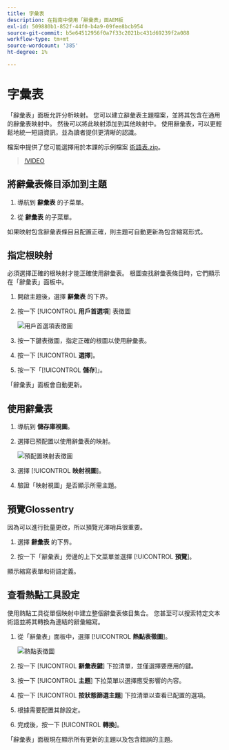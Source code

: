 ```yaml
---
title: 字彙表
description: 在指南中使用「辭彙表」面AEM板
exl-id: 509880b1-852f-44f0-b4a9-09fee8bcb954
source-git-commit: b5e64512956f0a7f33c2021bc431d69239f2a088
workflow-type: tm+mt
source-wordcount: '385'
ht-degree: 1%

---
```


# 字彙表

「辭彙表」面板允許分析映射。 您可以建立辭彙表主題檔案，並將其包含在通用的辭彙表映射中。 然後可以將此映射添加到其他映射中。 使用辭彙表，可以更輕鬆地統一短語資訊，並為讀者提供更清晰的認識。

檔案中提供了您可能選擇用於本課的示例檔案 [術語表.zip](assets/glossary.zip)。

>[!VIDEO](https://video.tv.adobe.com/v/342765)

## 將辭彙表條目添加到主題

1. 導航到 **辭彙表** 的子菜單。

2. 從 **辭彙表** 的子菜單。

如果映射包含辭彙表條目且配置正確，則主題可自動更新為包含縮寫形式。

## 指定根映射

必須選擇正確的根映射才能正確使用辭彙表。 根圖查找辭彙表條目時，它們顯示在「辭彙表」面板中。

1. 開啟主題後，選擇 **辭彙表** 的下界。

2. 按一下 [!UICONTROL **用戶首選項**] 表徵圖

   ![用戶首選項表徵圖](images/reuse/user-prefs-icon.png)

3. 按一下鍵表徵圖，指定正確的根圖以使用辭彙表。

4. 按一下 [!UICONTROL **選擇**]。

5. 按一下「[!UICONTROL **儲存**]」。

「辭彙表」面板會自動更新。

## 使用辭彙表

1. 導航到 **儲存庫視圖**。

2. 選擇已預配置以使用辭彙表的映射。

   ![預配置映射表徵圖](images/lesson-10/preconfig-map.png)

3. 選擇 [!UICONTROL **映射視圖**]。

4. 驗證「映射視圖」是否顯示所需主題。

## 預覽Glossentry

因為可以進行批量更改，所以預覽光澤哨兵很重要。

1. 選擇 **辭彙表** 的下界。

2. 按一下「辭彙表」旁邊的上下文菜單並選擇 [!UICONTROL **預覽**]。

顯示縮寫表單和術語定義。

## 查看熱點工具設定

使用熱點工具從單個映射中建立整個辭彙表條目集合。 您甚至可以搜索特定文本術語並將其轉換為連結的辭彙縮寫。

1. 從「辭彙表」面板中，選擇 [!UICONTROL **熱點表徵圖**]。

   ![熱點表徵圖](images/lesson-10/hotspot-icon.png)

2. 按一下 [!UICONTROL **辭彙表鍵**] 下拉清單，並僅選擇要應用的鍵。

3. 按一下 [!UICONTROL **主題**] 下拉菜單以選擇應受影響的內容。

4. 按一下 [!UICONTROL **按狀態篩選主題**] 下拉清單以查看已配置的選項。

5. 根據需要配置其餘設定。

6. 完成後，按一下 [!UICONTROL **轉換**]。

「辭彙表」面板現在顯示所有更新的主題以及包含錯誤的主題。
